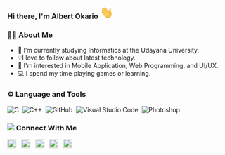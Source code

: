 ### Hi there, I'm Albert Okario <img src="https://raw.githubusercontent.com/ABSphreak/ABSphreak/master/gifs/Hi.gif" width="30">


  
### 🧑‍💻 About Me
- 🏫 I’m currently studying Informatics at the Udayana University.
- 💡I love to follow about latest technology.
- 👀 I'm interested in Mobile Application, Web Programming, and UI/UX.
- 💻 I spend my time playing games or learning.

### ⚙️ Language and Tools
![C](https://img.shields.io/badge/-C-05122A?style=flat&logo=C&logoColor=A8B9CC)&nbsp;
![C++](https://img.shields.io/badge/-C++-05122A?style=flat&logo=C%2B%2B&logoColor=00599C)&nbsp;
![GitHub](https://img.shields.io/badge/-GitHub-05122A?style=flat&logo=github)&nbsp;
![Visual Studio Code](https://img.shields.io/badge/-Visual%20Studio%20Code-05122A?style=flat&logo=visual-studio-code&logoColor=007ACC)&nbsp;
![Photoshop](https://img.shields.io/badge/-Photoshop-05122A?style=flat&logo=adobe-photoshop)&nbsp;
 
### <img src="https://github.com/Albert1915/Gif/blob/main/1f91d.png" width="30"> Connect With Me
<p align="left">
<a href="https://www.linkedin.com/in/albert-okario-b965a3189/"><img width="20" height="20" src="https://cdn-icons-png.flaticon.com/512/174/174857.png"/></a> &nbsp
<a href="mailto:okarioalbert@gmail.com"><img width="20" height="20" src="https://upload.wikimedia.org/wikipedia/commons/thumb/7/7e/Gmail_icon_%282020%29.svg/2560px-Gmail_icon_%282020%29.svg.png"/></a> &nbsp
<a href="https://instagram.com/putu_waw"><img width="20" height="20"src="https://cdn-icons-png.flaticon.com/512/174/174855.png"/></a> &nbsp
<a href="https://www.facebook.com/putu.widyantara.3/"><img width="20" height="20" src="https://upload.wikimedia.org/wikipedia/commons/5/51/Facebook_f_logo_%282019%29.svg"/></a> &nbsp
<a href="https://www.pinterest.ca/pwidyantara"><img width="20" height="20" src="https://upload.wikimedia.org/wikipedia/commons/0/08/Pinterest-logo.png"/></a>
</p>
